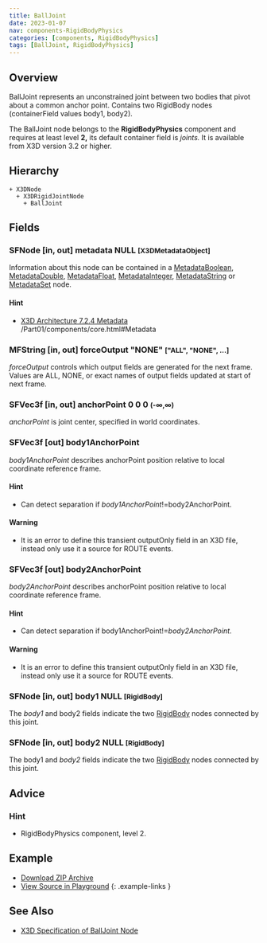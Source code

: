 ```yaml
---
title: BallJoint
date: 2023-01-07
nav: components-RigidBodyPhysics
categories: [components, RigidBodyPhysics]
tags: [BallJoint, RigidBodyPhysics]
---
```

<style>
.post h3 {
  word-spacing: 0.2em;
}
</style>

## Overview

BallJoint represents an unconstrained joint between two bodies that pivot about a common anchor point. Contains two RigidBody nodes (containerField values body1, body2).

The BallJoint node belongs to the **RigidBodyPhysics** component and requires at least level **2,** its default container field is *joints.* It is available from X3D version 3.2 or higher.

## Hierarchy

```
+ X3DNode
  + X3DRigidJointNode
    + BallJoint
```

## Fields

### SFNode [in, out] **metadata** NULL <small>[X3DMetadataObject]</small>

Information about this node can be contained in a [MetadataBoolean](/x_ite/components/core/metadataboolean/), [MetadataDouble](/x_ite/components/core/metadatadouble/), [MetadataFloat](/x_ite/components/core/metadatafloat/), [MetadataInteger](/x_ite/components/core/metadatainteger/), [MetadataString](/x_ite/components/core/metadatastring/) or [MetadataSet](/x_ite/components/core/metadataset/) node.

#### Hint

- [X3D Architecture 7.2.4 Metadata](https://www.web3d.org/specifications/X3Dv4/ISO-IEC19775-1v4-IS) /Part01/components/core.html#Metadata

### MFString [in, out] **forceOutput** "NONE" <small>["ALL", "NONE", ...]</small>

*forceOutput* controls which output fields are generated for the next frame. Values are ALL, NONE, or exact names of output fields updated at start of next frame.

### SFVec3f [in, out] **anchorPoint** 0 0 0 <small>(-∞,∞)</small>

*anchorPoint* is joint center, specified in world coordinates.

### SFVec3f [out] **body1AnchorPoint**

*body1AnchorPoint* describes anchorPoint position relative to local coordinate reference frame.

#### Hint

- Can detect separation if *body1AnchorPoint*!=body2AnchorPoint.

#### Warning

- It is an error to define this transient outputOnly field in an X3D file, instead only use it a source for ROUTE events.

### SFVec3f [out] **body2AnchorPoint**

*body2AnchorPoint* describes anchorPoint position relative to local coordinate reference frame.

#### Hint

- Can detect separation if body1AnchorPoint!=*body2AnchorPoint*.

#### Warning

- It is an error to define this transient outputOnly field in an X3D file, instead only use it a source for ROUTE events.

### SFNode [in, out] **body1** NULL <small>[RigidBody]</small>

The *body1* and body2 fields indicate the two [RigidBody](/x_ite/components/rigidbodyphysics/rigidbody/) nodes connected by this joint.

### SFNode [in, out] **body2** NULL <small>[RigidBody]</small>

The body1 and *body2* fields indicate the two [RigidBody](/x_ite/components/rigidbodyphysics/rigidbody/) nodes connected by this joint.

## Advice

### Hint

- RigidBodyPhysics component, level 2.

## Example

<x3d-canvas src="https://create3000.github.io/media/examples/RigidBodyPhysics/BallJoint/BallJoint.x3d" update="auto"></x3d-canvas>

- [Download ZIP Archive](https://create3000.github.io/media/examples/RigidBodyPhysics/BallJoint/BallJoint.zip)
- [View Source in Playground](/x_ite/playground/?url=https://create3000.github.io/media/examples/RigidBodyPhysics/BallJoint/BallJoint.x3d)
{: .example-links }

## See Also

- [X3D Specification of BallJoint Node](https://www.web3d.org/documents/specifications/19775-1/V4.0/Part01/components/rigidBodyPhysics.html#BallJoint)
